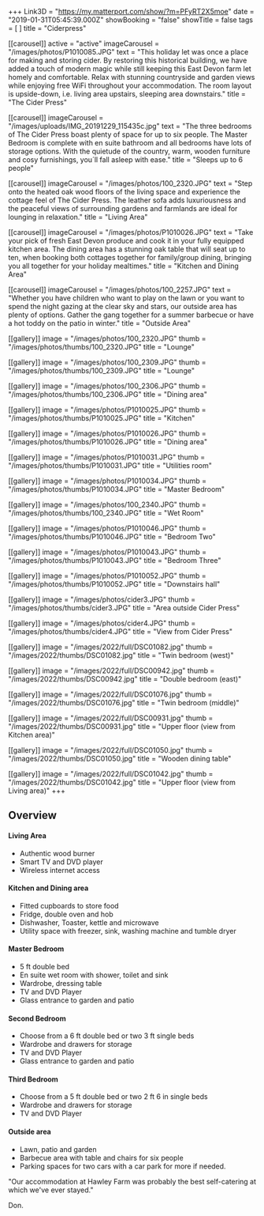 +++
Link3D = "https://my.matterport.com/show/?m=PFyRT2X5moe"
date = "2019-01-31T05:45:39.000Z"
showBooking = "false"
showTitle = false
tags = [ ]
title = "Ciderpress"

[[carousel]]
active = "active"
imageCarousel = "/images/photos/P1010085.JPG"
text = "This holiday let was once a place for making and storing cider. By restoring this historical building, we have added a touch of modern magic while still keeping this East Devon farm let homely and comfortable. Relax with stunning countryside and garden views while enjoying free WiFi throughout your accommodation. The room layout is upside-down, i.e. living area upstairs, sleeping area downstairs."
title = "The Cider Press"

[[carousel]]
imageCarousel = "/images/uploads/IMG_20191229_115435c.jpg"
text = "The three bedrooms of The Cider Press boast plenty of space for up to six people. The Master Bedroom is complete with en suite bathroom  and all bedrooms have lots of storage options. With the quietude of the country, warm, wooden furniture and cosy furnishings, you´ll fall asleep with ease."
title = "Sleeps up to 6 people"

[[carousel]]
imageCarousel = "/images/photos/100_2320.JPG"
text = "Step onto the heated oak wood floors of the living space and experience the cottage feel of The Cider Press. The leather sofa adds luxuriousness and the peaceful views of surrounding gardens and farmlands are ideal for lounging in relaxation."
title = "Living Area"

[[carousel]]
imageCarousel = "/images/photos/P1010026.JPG"
text = "Take your pick of fresh East Devon produce and cook it in your fully equipped kitchen area. The dining area has a stunning oak table that will seat up to ten, when booking both cottages together for family/group dining, bringing you all together for your holiday mealtimes."
title = "Kitchen and Dining Area"

[[carousel]]
imageCarousel = "/images/photos/100_2257.JPG"
text = "Whether you have children who want to play on the lawn or you want to spend the night gazing at the clear sky and stars, our outside area has plenty of options. Gather the gang together for a summer barbecue or have a hot toddy on the patio in winter."
title = "Outside Area"

[[gallery]]
image = "/images/photos/100_2320.JPG"
thumb = "/images/photos/thumbs/100_2320.JPG"
title = "Lounge"

[[gallery]]
image = "/images/photos/100_2309.JPG"
thumb = "/images/photos/thumbs/100_2309.JPG"
title = "Lounge"

[[gallery]]
image = "/images/photos/100_2306.JPG"
thumb = "/images/photos/thumbs/100_2306.JPG"
title = "Dining area"

[[gallery]]
image = "/images/photos/P1010025.JPG"
thumb = "/images/photos/thumbs/P1010025.JPG"
title = "Kitchen"

[[gallery]]
image = "/images/photos/P1010026.JPG"
thumb = "/images/photos/thumbs/P1010026.JPG"
title = "Dining area"

[[gallery]]
image = "/images/photos/P1010031.JPG"
thumb = "/images/photos/thumbs/P1010031.JPG"
title = "Utilities room"

[[gallery]]
image = "/images/photos/P1010034.JPG"
thumb = "/images/photos/thumbs/P1010034.JPG"
title = "Master Bedroom"

[[gallery]]
image = "/images/photos/100_2340.JPG"
thumb = "/images/photos/thumbs/100_2340.JPG"
title = "Wet Room"

[[gallery]]
image = "/images/photos/P1010046.JPG"
thumb = "/images/photos/thumbs/P1010046.JPG"
title = "Bedroom Two"

[[gallery]]
image = "/images/photos/P1010043.JPG"
thumb = "/images/photos/thumbs/P1010043.JPG"
title = "Bedroom Three"

[[gallery]]
image = "/images/photos/P1010052.JPG"
thumb = "/images/photos/thumbs/P1010052.JPG"
title = "Downstairs hall"

[[gallery]]
image = "/images/photos/cider3.JPG"
thumb = "/images/photos/thumbs/cider3.JPG"
title = "Area outside Cider Press"

[[gallery]]
image = "/images/photos/cider4.JPG"
thumb = "/images/photos/thumbs/cider4.JPG"
title = "View from Cider Press"

[[gallery]]
image = "/images/2022/full/DSC01082.jpg"
thumb = "/images/2022/thumbs/DSC01082.jpg"
title = "Twin bedroom (west)"

[[gallery]]
image = "/images/2022/full/DSC00942.jpg"
thumb = "/images/2022/thumbs/DSC00942.jpg"
title = "Double bedroom (east)"

[[gallery]]
image = "/images/2022/full/DSC01076.jpg"
thumb = "/images/2022/thumbs/DSC01076.jpg"
title = "Twin bedroom (middle)"

[[gallery]]
image = "/images/2022/full/DSC00931.jpg"
thumb = "/images/2022/thumbs/DSC00931.jpg"
title = "Upper floor (view from Kitchen area)"

[[gallery]]
image = "/images/2022/full/DSC01050.jpg"
thumb = "/images/2022/thumbs/DSC01050.jpg"
title = "Wooden dining table"

[[gallery]]
image = "/images/2022/full/DSC01042.jpg"
thumb = "/images/2022/thumbs/DSC01042.jpg"
title = "Upper floor (view from Living area)"
+++

## Overview

#### Living Area

* Authentic wood burner
* Smart TV and DVD player
* Wireless internet access

#### Kitchen and Dining area

* Fitted cupboards to store food
* Fridge, double oven and hob
* Dishwasher, Toaster, kettle and microwave
* Utility space with freezer, sink, washing machine and tumble dryer

#### Master Bedroom

* 5 ft double bed
* En suite wet room with shower, toilet and sink
* Wardrobe, dressing table
* TV and DVD Player
* Glass entrance to garden and patio

#### Second Bedroom

* Choose from a 6 ft double bed or two 3 ft single beds
* Wardrobe and drawers for storage
* TV and DVD Player
* Glass entrance to garden and patio

#### Third Bedroom

* Choose from a 5 ft double bed or two 2 ft 6 in single beds
* Wardrobe and drawers for storage
* TV and DVD Player

#### Outside area

* Lawn, patio and garden
* Barbecue area with table and chairs for six people
* Parking spaces for two cars with a car park for more if needed.

"Our accommodation at Hawley Farm was probably the best self-catering at which we've ever stayed."

Don.
